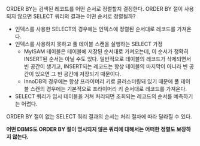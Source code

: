 ORDER BY는 검색된 레코드를 어떤 순서로 정렬할지 결정한다.
ORDER BY 절이 사용되지 않으면 SELECT 쿼리의 결과는 어떤 순서로 정렬될까?
- 인덱스를 사용한 SELECT의 경우에는 인덱스에 정렬된 순서대로 레코드를 가져온다.
- 인덱스를 사용하지 못하고 풀 테이블 스캔을 실행하는 SELECT 가정
	- MyISAM 테이블은 테이블에 저장된 순서대로 가져오는데, 이 순서가 정확히 INSERT된 순서는 아닐 수도 있다. 일반적으로 테이블의 레코드가 삭제되면서 빈 공간이 생기고, INSERT되는 레코드는 항상 테이블의 마지막이 아니라 빈 공간이 있으면 그 빈 공간에 저장되기 때문이다.
	- InnoDB의 경우에는 항상 프라이머리 키로 클러스터링돼 있기 때문에 풀 테이블 스캔의 경우에는 기본적으로 프라이머리 키 순서대로 레코드를 가져온다.
- SELECT 쿼리가 임시 테이블을 거쳐 처리되면 조회되는 레코드의 순서를 예측하기는 어렵다.

ORDER BY 절이 없는 SELECT 쿼리 결과의 순서는 처리 절차에 따라 달라질 수 있다.

**어떤 DBMS도 ORDER BY 절이 명시되지 않은 쿼리에 대해서는 어떠한 정렬도 보장하지 않는다.**